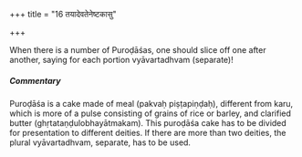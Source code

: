 +++
title = "16 तयादेवतेनेष्टकासु"

+++

When there is a number of Puroḍāśas, one should slice off one after another, saying for each portion vyāvartadhvam (separate)!

#####  Commentary

Puroḍāśa is a cake made of meal (pakvaḥ piṣṭapiṇḍaḥ), different from karu, which is more of a pulse consisting of grains of rice or barley, and clarified butter (ghṛtataṇḍulobhayātmakam). This puroḍāśa cake has to be divided for presentation to different deities. If there are more than two deities, the plural vyāvartadhvam, separate, has to be used.
